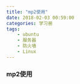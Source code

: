 ```yaml
---
title: "mp2使用"
date: 2018-02-03 00:59:00
categories: 学习册
tags:
	- ubuntu
	- 服务器
	- 防火墙
	- Linux
---
```


### mp2使用
> 



<!-- more -->

#### 
```shell


```

